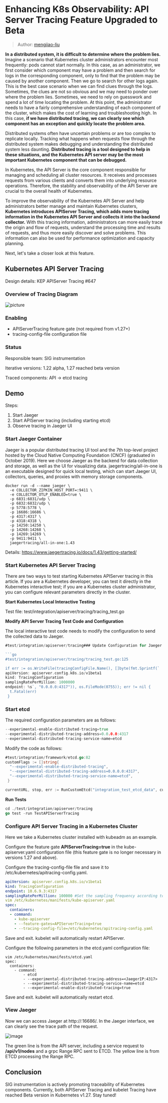 # Enhancing K8s Observability: API Server Tracing Feature Upgraded to Beta

> Author: [mengjiao-liu](https://github.com/mengjiao-liu)

**In a distributed system, it is difficult to determine where the problem lies.**
Imagine a scenario that Kubernetes cluster administrators encounter most frequently: pods cannot start normally. In this case, as an administrator,
we first consider which component may have a problem and then search for logs in the corresponding component, only to find that the problem may be caused by another component.
Then we go to search for other logs again. This is the best case scenario when we can find clues through the logs. Sometimes, the clues are not so obvious
and we may need to ponder over where the problem lies. Sometimes, we need to rely on guesswork and spend a lot of time locating the problem. 
At this point, the administrator needs to have a fairly comprehensive understanding of each component of the cluster, which makes the cost of learning and troubleshooting high.
In this case, **if we have distributed tracing, we can clearly see which component has an exception and quickly locate the problem area.**

Distributed systems often have uncertain problems or are too complex to replicate locally. Tracking what happens when requests flow through the distributed system 
makes debugging and understanding the distributed system less daunting.
**Distributed tracing is a tool designed to help in these situations, and the Kubernetes API server may be the most important Kubernetes component that can be debugged.**

In Kubernetes, the API Server is the core component responsible for managing and scheduling all cluster resources. It receives and processes requests from various clients
and converts them into underlying resource operations. Therefore, the stability and observability of the API Server are crucial to the overall health of Kubernetes.

To improve the observability of the Kubernetes API Server and help administrators better manage and maintain Kubernetes clusters, 
**Kubernetes introduces APIServer Tracing, which adds more tracing information in the Kubernetes API Server and collects it into the backend collector.**
With this tracing information, administrators can more easily trace the origin and flow of requests, understand the processing time and results of requests, 
and thus more easily discover and solve problems. This information can also be used for performance optimization and capacity planning.

Next, let's take a closer look at this feature.

## Kubernetes API Server Tracing

Design details: KEP APIServer Tracing #647

### Overview of Tracing Diagram

![picture](./images/trace02.png)

### Enabling

- APIServerTracing feature gate (not required from v1.27+)
- tracing-config-file configuration file

### Status

Responsible team: SIG instrumentation

Iterative versions: 1.22 alpha, 1.27 reached beta version

Traced components: API → etcd tracing

## Demo

Steps:

1. Start Jaeger
2. Start APIServer tracing (including starting etcd)
3. Observe tracing in Jaeger UI

### Start Jaeger Container

Jaeger is a popular distributed tracing UI tool and the 7th top-level project hosted by the Cloud Native Computing Foundation (CNCF) (graduated in October 2019).
Here we choose Jaeger as the backend for data collection and storage, as well as the UI for visualizing data. jaegertracing/all-in-one is an executable designed 
for quick local testing, which can start Jaeger UI, collectors, queries, and proxies with memory storage components.

```shell
docker run -d --name jaeger \
  -e COLLECTOR_ZIPKIN_HOST_PORT=:9411 \
  -e COLLECTOR_OTLP_ENABLED=true \
  -p 6831:6831/udp \
  -p 6832:6832/udp \
  -p 5778:5778 \
  -p 16686:16686 \
  -p 4317:4317 \
  -p 4318:4318 \
  -p 14250:14250 \
  -p 14268:14268 \
  -p 14269:14269 \
  -p 9411:9411 \
  jaegertracing/all-in-one:1.43
```

Details: https://www.jaegertracing.io/docs/1.43/getting-started/

### Start Kubernetes API Server Tracing

There are two ways to test starting Kubernetes APIServer tracing in this article. If you are a Kubernetes developer, 
you can test it directly in the Kubernetes interactive test; if you are a Kubernetes cluster administrator, you can configure relevant parameters directly in the cluster.

**Start Kubernetes Local Interactive Testing**

Test file: test/integration/apiserver/tracing/tracing_test.go

**Modify API Server Tracing Test Code and Configuration**

The local interactive test code needs to modify the configuration to send the collected data to Jaeger.

```go
#test/integration/apiserver/tracing### Update Configuration for Jaeger Backend

```go
#test/integration/apiserver/tracing/tracing_test.go:125

if err := os.WriteFile(tracingConfigFile.Name(), []byte(fmt.Sprintf(`
apiVersion: apiserver.config.k8s.io/v1beta1
kind: TracingConfiguration
samplingRatePerMillion: 1000000
endpoint: %s`, "0.0.0.0:4317")), os.FileMode(0755)); err != nil {
  t.Fatal(err)
 }
```

### Start etcd

The required configuration parameters are as follows:

```go
--experimental-enable-distributed-tracing=true
--experimental-distributed-tracing-address=0.0.0.0:4317
--experimental-distributed-tracing-service-name=etcd
```

Modify the code as follows:

```go
#test/integration/framework/etcd.go:82
customFlags := []string{
  "--experimental-enable-distributed-tracing",
  "--experimental-distributed-tracing-address=0.0.0.0:4317",
  "--experimental-distributed-tracing-service-name=etcd",
 }

currentURL, stop, err := RunCustomEtcd("integration_test_etcd_data", customFlags, output)
```

**Run Tests**

```go
cd ./test/integration/apiserver/tracing
go test -run TestAPIServerTracing
```

### Configure API Server Tracing in a Kubernetes Cluster

Here we take a Kubernetes cluster installed with kubeadm as an example.

Configure the feature gate __APIServerTracing=true__ in the kube-apiserver.yaml configuration file (this feature gate is no longer necessary in versions 1.27 and above).

Configure the tracing-config-file file and save it to /etc/kubernetes/apitracing-config.yaml.

```yaml
apiVersion: apiserver.config.k8s.io/v1beta1
kind: TracingConfiguration
endpoint: 10.6.9.3:4317
samplingRatePerMillion: 100000 #Set the sampling frequency according to your needs
vim /etc/kubernetes/manifests/kube-apiserver.yaml
spec:
  containers:
  - command:
    - kube-apiserver
    - --feature-gates=APIServerTracing=true
    - --tracing-config-file=/etc/kubernetes/apitracing-config.yaml
```

Save and exit. kubelet will automatically restart APIServer.

Configure the following parameters in the etcd.yaml configuration file:

```shell
vim /etc/kubernetes/manifests/etcd.yaml
spec:
  containers:
    - command:
        - etcd
        - --experimental-distributed-tracing-address=<JaegerIP:4317>
        - --experimental-distributed-tracing-service-name=etcd
        - --experimental-enable-distributed-tracing=true
```

Save and exit. kubelet will automatically restart etcd.

### View Jaeger

Now we can access Jaeger at http://<JaegerIP>:16686/. In the Jaeger interface, we can clearly see the trace path of the request.

![image](./images/trace03.png)

The green line is from the API server, including a service request to __/api/v1/nodes__ and a grpc Range RPC sent to ETCD. The yellow line is from ETCD processing the Range RPC.

## Conclusion

SIG instrumentation is actively promoting traceability of Kubernetes components. Currently, both APIServer Tracing and kubelet Tracing have reached Beta version in Kubernetes v1.27. Stay tuned!
